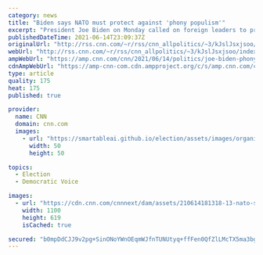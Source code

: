 ```yaml
---
category: news
title: "Biden says NATO must protect against 'phony populism'"
excerpt: "President Joe Biden on Monday called on foreign leaders to protect against those who prey on division and push \"phony populism,\" asserting that it's up to democratic nations to prove to the world that democracy can prevail and autocracies cannot \"deliver for the needs of our people.\"\n    \n"
publishedDateTime: 2021-06-14T23:09:37Z
originalUrl: "http://rss.cnn.com/~r/rss/cnn_allpolitics/~3/kJslJsxjsoo/index.html"
webUrl: "http://rss.cnn.com/~r/rss/cnn_allpolitics/~3/kJslJsxjsoo/index.html"
ampWebUrl: "https://amp.cnn.com/cnn/2021/06/14/politics/joe-biden-phony-populism-nato/index.html"
cdnAmpWebUrl: "https://amp-cnn-com.cdn.ampproject.org/c/s/amp.cnn.com/cnn/2021/06/14/politics/joe-biden-phony-populism-nato/index.html"
type: article
quality: 175
heat: 175
published: true

provider:
  name: CNN
  domain: cnn.com
  images:
    - url: "https://smartableai.github.io/election/assets/images/organizations/cnn.com-50x50.jpg"
      width: 50
      height: 50

topics:
  - Election
  - Democratic Voice

images:
  - url: "https://cdn.cnn.com/cnnnext/dam/assets/210614181318-13-nato-summit-biden-0614-super-tease.jpg"
    width: 1100
    height: 619
    isCached: true

secured: "b0mpDdCJJ9v2pg+SinONoYWnOEqmWJfnTUNUtyq+ffFen0QfZlLMcTX5ma3bg5PaKKV/EiU3kS41lSJ0NX7jpWwGvVrRnPXvcxDOdO5np1a4qftUJKPI03Rkk/zaZmjiSBO/6K6loujQEPYaa+D3wiHgyJEUNmT7GBKCV/6Pc4wFIUGwNSNTOQ4G5/fyBw2yJPtJeQB1EtGv8wSpQ1fYaFQp3imJnYVVm9OJYnlVwd8VRx4UO1I0Ktln96dZODPw/t6LJpROF9QpX+pg7HlLyQAxIZr7VxnWAaO+mZ3sABpi1uDNYB/kKYSQv8YybO0NsBTuzliOp2bp/XpcVyOFEyPAMPvzAUOJlROjkOCVtoc=;GFqstaaqD/Z36Oj2ydmbjQ=="
---
```


